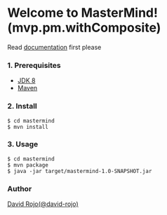 # Welcome to MasterMind! **(mvp.pm.withComposite)**

Read [documentation](docs/README.md) first please

### 1. Prerequisites
- [JDK 8](http://www.oracle.com/technetwork/java/javase/downloads/jdk8-downloads-2133151.html)
- [Maven](https://maven.apache.org/install.html)

### 2. Install

```
$ cd mastermind
$ mvn install
```

### 3. Usage

```
$ cd mastermind
$ mvn package
$ java -jar target/mastermind-1.0-SNAPSHOT.jar
```

### Author

[David Rojo(@david-rojo)](https://github.com/david-rojo)
